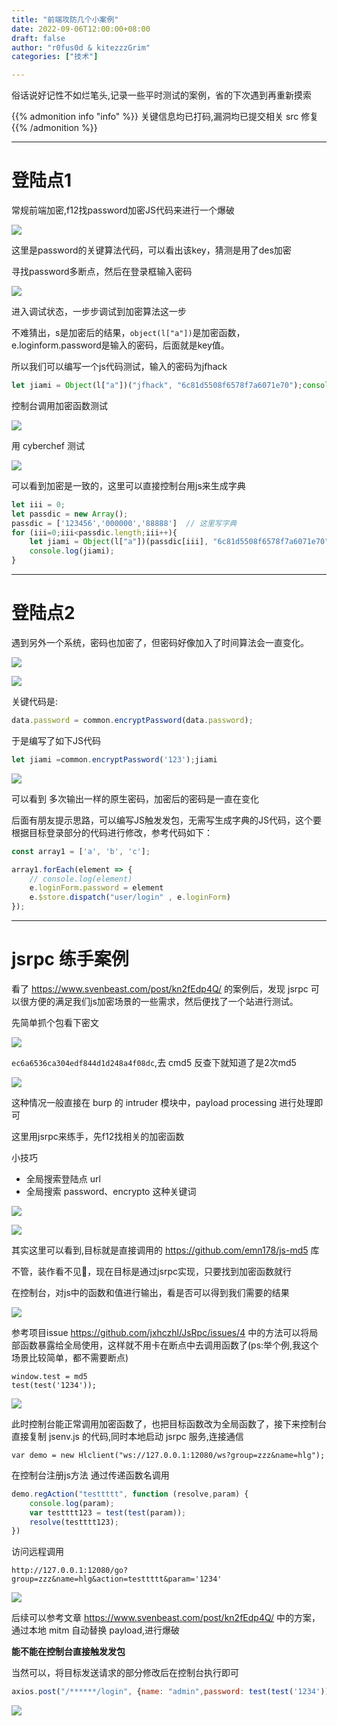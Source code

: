 ```yaml
---
title: "前端攻防几个小案例"
date: 2022-09-06T12:00:00+08:00
draft: false
author: "r0fus0d & kitezzzGrim"
categories: ["技术"]

---
```


俗话说好记性不如烂笔头,记录一些平时测试的案例，省的下次遇到再重新摸索

{{% admonition info "info" %}}
关键信息均已打码,漏洞均已提交相关 src 修复
{{% /admonition %}}

<!--more-->

---

# 登陆点1

常规前端加密,f12找password加密JS代码来进行一个爆破

![](../../img/js-case/10.png)

这里是password的关键算法代码，可以看出该key，猜测是用了des加密

寻找password多断点，然后在登录框输入密码

![](../../img/js-case/14.png)

进入调试状态，一步步调试到加密算法这一步

不难猜出，s是加密后的结果，`object(l["a"])`是加密函数，e.loginform.password是输入的密码，后面就是key值。

所以我们可以编写一个js代码测试，输入的密码为jfhack
```js
let jiami = Object(l["a"])("jfhack", "6c81d5508f6578f7a6071e70");console.log(jiami);
```

控制台调用加密函数测试

![](../../img/js-case/12.png)

用 cyberchef 测试

![](../../img/js-case/13.png)

可以看到加密是一致的，这里可以直接控制台用js来生成字典

```js
let iii = 0;
let passdic = new Array();
passdic = ['123456','000000','88888']  // 这里写字典
for (iii=0;iii<passdic.length;iii++){
    let jiami = Object(l["a"])(passdic[iii], "6c81d5508f6578f7a6071e70");
    console.log(jiami);
}
```

---

# 登陆点2

遇到另外一个系统，密码也加密了，但密码好像加入了时间算法会一直变化。

![](../../img/js-case/15.png)

![](../../img/js-case/16.png)

关键代码是:

```js
data.password = common.encryptPassword(data.password);
```

于是编写了如下JS代码

```js
let jiami =common.encryptPassword('123');jiami
```

![](../../img/js-case/17.png)

可以看到 多次输出一样的原生密码，加密后的密码是一直在变化

后面有朋友提示思路，可以编写JS触发发包，无需写生成字典的JS代码，这个要根据目标登录部分的代码进行修改，参考代码如下：

```js
const array1 = ['a', 'b', 'c'];

array1.forEach(element => {
    // console.log(element)
    e.loginForm.password = element
    e.$store.dispatch("user/login" , e.loginForm)
});
```

---

# jsrpc 练手案例

看了 https://www.svenbeast.com/post/kn2fEdp4Q/ 的案例后，发现 jsrpc 可以很方便的满足我们js加密场景的一些需求，然后便找了一个站进行测试。

先简单抓个包看下密文

![](../../img/js-case/1.png)

`ec6a6536ca304edf844d1d248a4f08dc`,去 cmd5 反查下就知道了是2次md5

![](../../img/js-case/2.png)

这种情况一般直接在 burp 的 intruder 模块中，payload processing 进行处理即可

这里用jsrpc来练手，先f12找相关的加密函数

小技巧
- 全局搜索登陆点 url
- 全局搜索 password、encrypto 这种关键词

![](../../img/js-case/3.png)

![](../../img/js-case/4.png)

其实这里可以看到,目标就是直接调用的 https://github.com/emn178/js-md5 库

不管，装作看不见👀，现在目标是通过jsrpc实现，只要找到加密函数就行

在控制台，对js中的函数和值进行输出，看是否可以得到我们需要的结果

![](../../img/js-case/5.png)

参考项目issue https://github.com/jxhczhl/JsRpc/issues/4 中的方法可以将局部函数暴露给全局使用，这样就不用卡在断点中去调用函数了(ps:举个例,我这个场景比较简单，都不需要断点)

```
window.test = md5
test(test('1234'));
```

![](../../img/js-case/6.png)

此时控制台能正常调用加密函数了，也把目标函数改为全局函数了，接下来控制台直接复制 jsenv.js 的代码,同时本地启动 jsrpc 服务,连接通信
```
var demo = new Hlclient("ws://127.0.0.1:12080/ws?group=zzz&name=hlg");
```

在控制台注册js方法 通过传递函数名调用
```js
demo.regAction("testtttt", function (resolve,param) {
    console.log(param);
    var testttt123 = test(test(param));
    resolve(testttt123);
})
```

访问远程调用
```
http://127.0.0.1:12080/go?group=zzz&name=hlg&action=testtttt&param='1234'
```

![](../../img/js-case/9.png)

后续可以参考文章 https://www.svenbeast.com/post/kn2fEdp4Q/ 中的方案，通过本地 mitm 自动替换 payload,进行爆破

**能不能在控制台直接触发发包**

当然可以，将目标发送请求的部分修改后在控制台执行即可

```js
axios.post("/******/login", {name: "admin",password: test(test('1234'))})
```

![](../../img/js-case/19.png)
